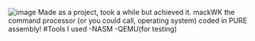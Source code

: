 ![image](https://user-images.githubusercontent.com/105085301/201823579-382a0edf-3e22-425b-9896-b427afc6be51.png)
Made as a project, took a while but achieved it. mackWK the command processor (or you could call, operating system) coded in PURE assembly!
#Tools I used
-NASM
-QEMU(for testing)
